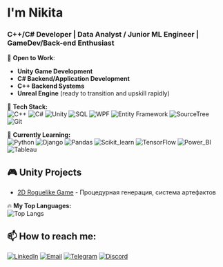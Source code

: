 # I'm Nikita 

### C++/C# Developer | Data Analyst / Junior ML Engineer | GameDev/Back-end Enthusiast 

💼 **Open to Work**:
- **Unity Game Development**
- **C# Backend/Application Development** 
- **C++ Backend Systems**
- **Unreal Engine** (ready to transition and upskill rapidly)

🔧 **Tech Stack:**  
![C++](https://img.shields.io/badge/C%2B%2B-00599C?logo=c%2B%2B&logoColor=white)
![C#](https://img.shields.io/badge/C%23-239120?logo=c-sharp&logoColor=white)
![Unity](https://img.shields.io/badge/Unity-FFFFFF?logo=unity&logoColor=black)
![SQL](https://img.shields.io/badge/SQL-4479A1?logo=mysql&logoColor=white)
![WPF](https://img.shields.io/badge/WPF-0C54C2?logo=.net&logoColor=white)
![Entity Framework](https://img.shields.io/badge/EF-512BD4?logo=.net&logoColor=white)
![SourceTree](https://img.shields.io/badge/SourceTree-0052CC?logo=sourcetree&logoColor=white)
![Git](https://img.shields.io/badge/Git-F05032?logo=git&logoColor=white)

🌱 **Currently Learning:**  
![Python](https://img.shields.io/badge/Python-3776AB?logo=python&logoColor=white)
![Django](https://img.shields.io/badge/Django-092E20?logo=django&logoColor=white)
![Pandas](https://img.shields.io/badge/Pandas-150458?logo=pandas&logoColor=white)
![Scikit_learn](https://img.shields.io/badge/Scikit_learn-F7931E?logo=scikit-learn&logoColor=white)
![TensorFlow](https://img.shields.io/badge/TensorFlow-FF6F00?logo=tensorflow&logoColor=white)
![Power_BI](https://img.shields.io/badge/Power_BI-F2C811?logo=powerbi&logoColor=black)
![Tableau](https://img.shields.io/badge/Tableau-E97627?logo=tableau&logoColor=white)

## 🎮 Unity Projects
- [2D Roguelike Game](https://github.com/1vrk/The-Conquered-by-Abyss) - Процедурная генерация, система артефактов
  
🔥 **My Top Languages:**  
![Top Langs](https://github-readme-stats.vercel.app/api/top-langs/?username=1vrk&layout=compact&theme=radical)

## 📫 **How to reach me:**  
[![LinkedIn](https://img.shields.io/badge/-LinkedIn-0A66C2?logo=linkedin)](https://www.linkedin.com/in/nikita-morfliuk-80517a359/)
[![Email](https://img.shields.io/badge/Email-morfn669@gmail.com-8B89CC?logo=mail.ru)](mailto:morfn669@gmail.com)
[![Telegram](https://img.shields.io/badge/-Telegram-26A5E4?logo=telegram&logoColor=white)](https://t.me/mq_1vrk)
[![Discord](https://img.shields.io/badge/-Discord-5865F2?logo=discord&logoColor=white)](https://discordapp.com/users/1vrk)
